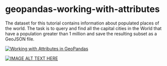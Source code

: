 # geopandas-working-with-attributes
The dataset for this tutorial contains information about populated places of the world. The task is to query and find all the capital cities in the World that have a population greater than 1 million and save the resulting subset as a GeoJSON file.

[![Working with Attributes in GeoPandas]({https://i.imgur.com/JWzqKyq.png})]({https://www.youtube.com/watch?v=rVFoNJhFXWQ} "Link Title")

[![IMAGE ALT TEXT HERE](https://i.imgur.com/sYoxonl.png)](https://www.youtube.com/watch?v=rVFoNJhFXWQ)
